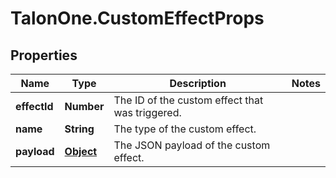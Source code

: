 # TalonOne.CustomEffectProps

## Properties

Name | Type | Description | Notes
------------ | ------------- | ------------- | -------------
**effectId** | **Number** | The ID of the custom effect that was triggered. | 
**name** | **String** | The type of the custom effect. | 
**payload** | [**Object**](.md) | The JSON payload of the custom effect. | 


